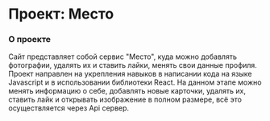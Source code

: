 # Проект: Место

### О проекте

Сайт представляет собой сервис "Место", куда можно добавлять фотографии, удалять их и ставить лайки, менять свои данные профиля. Проект направлен на укрепления навыков в написании кода на языке Javascript и в использовании библиотеки React. На данном этапе можно менять информацию о себе, добавлять новые карточки, удалять их, ставить лайк и открывать изображение в полном размере, всё это осуществляется через Api сервер.
